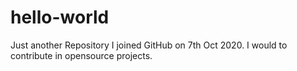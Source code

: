 # hello-world
Just another Repository
I joined GitHub on 7th Oct 2020.
I would to contribute in opensource projects.
